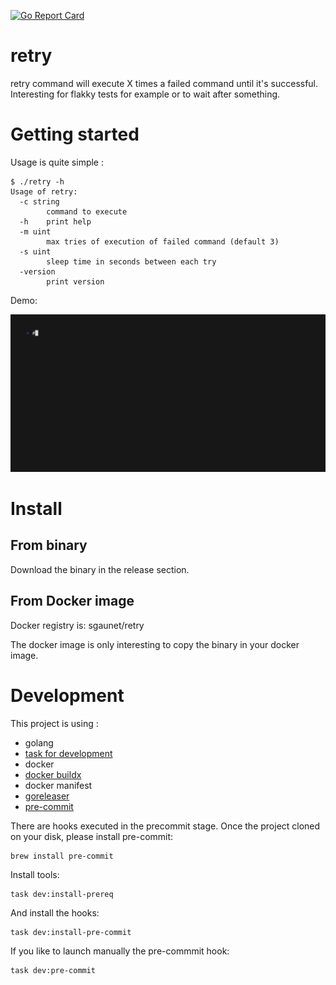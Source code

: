 [![Go Report Card](https://goreportcard.com/badge/github.com/sgaunet/retry)](https://goreportcard.com/report/github.com/sgaunet/retry)


# retry

retry command will execute X times a failed command until it's successful. Interesting for flakky tests for example or to wait after something.

# Getting started

Usage is quite simple :

```
$ ./retry -h
Usage of retry:
  -c string
        command to execute
  -h    print help
  -m uint
        max tries of execution of failed command (default 3)
  -s uint
        sleep time in seconds between each try
  -version
        print version
```

Demo:

![demo](doc/demo.gif)

# Install

## From binary 

Download the binary in the release section. 

## From Docker image

Docker registry is: sgaunet/retry

The docker image is only interesting to copy the binary in your docker image.

# Development

This project is using :

* golang
* [task for development](https://taskfile.dev/#/)
* docker
* [docker buildx](https://github.com/docker/buildx)
* docker manifest
* [goreleaser](https://goreleaser.com/)
* [pre-commit](https://pre-commit.com/)

There are hooks executed in the precommit stage. Once the project cloned on your disk, please install pre-commit:

```
brew install pre-commit
```

Install tools:

```
task dev:install-prereq
```

And install the hooks:

```
task dev:install-pre-commit
```

If you like to launch manually the pre-commmit hook:

```
task dev:pre-commit
```
